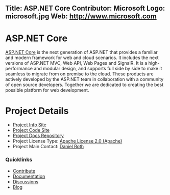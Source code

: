Title: ASP.NET Core
Contributor: Microsoft
Logo: microsoft.jpg
Web: http://www.microsoft.com
---
# ASP.NET Core

[ASP.NET Core](https://www.asp.net/core) is the next generation of ASP.NET that provides a familiar and modern framework for web and cloud scenarios. It includes the next versions of ASP.NET MVC, Web API, Web Pages and SignalR. It is a high-performance and modular design, and supports full side by side to make it seamless to migrate from on premise to the cloud. These products are actively developed by the ASP.NET team in collaboration with a community of open source developers. Together we are dedicated to creating the best possible platform for web development.

# Project Details

* [Project Info Site](https://www.asp.net/core)
* [Project Code Site](https://github.com/aspnet/home)
* [Project Docs Repository](https://github.com/aspnet/Docs)
* Project License Type: [Apache License 2.0 (Apache)](https://github.com/aspnet/Home/blob/master/LICENSE.txt)
* Project Main Contact: [Daniel Roth](https://github.com/danroth27)

### Quicklinks

* [Contribute](https://github.com/aspnet/Home/blob/master/CONTRIBUTING.md)
* [Documentation](https://docs.microsoft.com/aspnet/core)
* [Discussions](https://github.com/aspnet/Home/issues)
* [Blog](https://blogs.msdn.com/b/webdev/)
